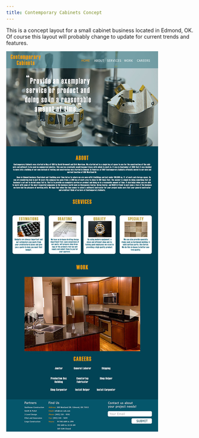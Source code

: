 ```yaml
---
title: Contemporary Cabinets Concept
---
```


This is a concept layout for a small cabinet business located in Edmond, OK. Of course this layout will probably change to update for current trends and features.

![Contemporary Cabinets](assets/img/work/proj-8/ContemporaryCabinets.jpg)